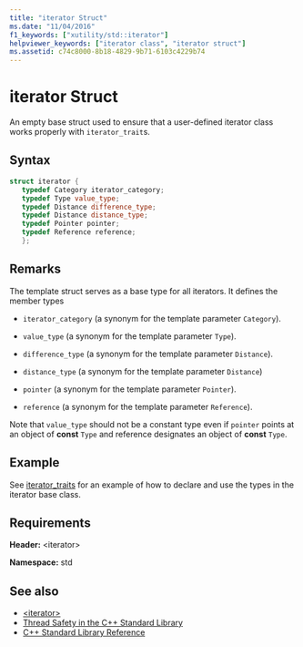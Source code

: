 ```yaml
---
title: "iterator Struct"
ms.date: "11/04/2016"
f1_keywords: ["xutility/std::iterator"]
helpviewer_keywords: ["iterator class", "iterator struct"]
ms.assetid: c74c8000-8b18-4829-9b71-6103c4229b74
---
```

# iterator Struct

An empty base struct used to ensure that a user-defined iterator class works properly with `iterator_trait`s.

## Syntax

```cpp
struct iterator {
   typedef Category iterator_category;
   typedef Type value_type;
   typedef Distance difference_type;
   typedef Distance distance_type;
   typedef Pointer pointer;
   typedef Reference reference;
   };
```

## Remarks

The template struct serves as a base type for all iterators. It defines the member types

- `iterator_category` (a synonym for the template parameter `Category`).

- `value_type` (a synonym for the template parameter `Type`).

- `difference_type` (a synonym for the template parameter `Distance`).

- `distance_type` (a synonym for the template parameter `Distance`)

- `pointer` (a synonym for the template parameter `Pointer`).

- `reference` (a synonym for the template parameter `Reference`).

Note that `value_type` should not be a constant type even if `pointer` points at an object of **const** `Type` and reference designates an object of **const** `Type`.

## Example

See [iterator_traits](../standard-library/iterator-traits-struct.md) for an example of how to declare and use the types in the iterator base class.

## Requirements

**Header:** \<iterator>

**Namespace:** std

## See also

- [\<iterator>](../standard-library/iterator.md)
- [Thread Safety in the C++ Standard Library](../standard-library/thread-safety-in-the-cpp-standard-library.md)
- [C++ Standard Library Reference](../standard-library/cpp-standard-library-reference.md)
